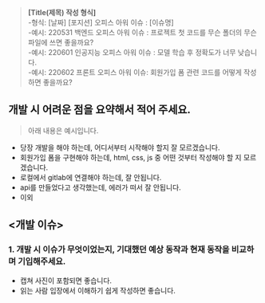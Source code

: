 >**[Title(제목) 작성 형식]** <Br>
-형식: [날짜] [포지션] 오피스 아워 이슈 : [이슈명]<Br>
-예시: 220531 백엔드 오피스 아워 이슈 : 프로젝트 첫 코드를 무슨 폴더의 무슨 파일에 쓰면 좋을까요? <Br>
-예시: 220601 인공지능 오피스 아워 이슈 : 모델 학습 후 정확도가 너무 낮습니다. <Br>
-예시: 220602 프론트 오피스 아워 이슈: 회원가입 폼 관련 코드를 어떻게 작성하면 좋을까요? <Br>

## 개발 시 어려운 점을 요약해서 적어 주세요.
> 아래 내용은 예시입니다.
- 당장 개발을 해야 하는데, 어디서부터 시작해야 할지 잘 모르겠습니다.
- 회원가입 폼을 구현해야 하는데, html, css, js 중 어떤 것부터 작성해야 할 지 모르겠습니다.
- 로컬에서 gitlab에 연결해야 하는데, 잘 안됩니다. 
- api를 만들었다고 생각했는데, 에러가 떠서 잘 안됩니다.
- 이외

## <개발 이슈>

### 1. 개발 시 이슈가 무엇이었는지, 기대했던 예상 동작과 현재 동작을 비교하며 기입해주세요.

- 캡쳐 사진이 포함되면 좋습니다.
- 읽는 사람 입장에서 이해하기 쉽게 작성하면 좋습니다.


